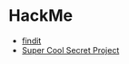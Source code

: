 # HackMe

- [findit](./findit/README.md)
- [Super Cool Secret Project](./Super%20Cool%20Secret%20Project/README.md)
